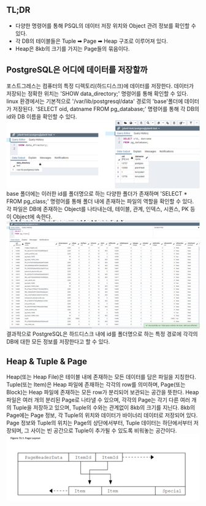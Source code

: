 ## TL;DR

- 다양한 명령어를 통해 PSQL의 데이터 저장 위치와 Object 관려 정보를 확인할 수 있다.
- 각 DB의 테이블들은 Tuple ➡ Page ➡ Heap 구조로 이루어져 있다.
- Heap은 8kb의 크기를 가지는 Page들의 묶음이다.

## PostgreSQL은 어디에 데이터를 저장할까

포스트그레스는 컴퓨터의 특정 디렉토리(하드디스크)에 데이터를 저장한다.
데이터가 저장되는 정확한 위치는 'SHOW data_directory;' 명령어를 통해 확인할 수 있다.
linux 환경에서는 기본적으로 '/var/lib/postgresql/data' 경로의 'base'폴더에 데이터가 저장된다.
'SELECT oid, datname FROM pg_database;' 명령어를 통해
각 DB의 id와 DB 이름을 확인할 수 있다.
![](1.png)
base 폴더에는 이러한 id를 폴더명으로 하는 다양한 폴더가 존재하며
'SELECT \* FROM pg_class;' 명령어를 통해 폴더 내에 존재하는 파일의 역할을 확인할 수 있다.
각 파일은 DB에 존재하는 Object를 나타내는데, 테이블, 관계, 인덱스, 시퀀스, PK 등이 Object에 속한다.
![](2.png)
결과적으로 PostgreSQL은 하드디스크 내에 id를 폴더명으로 하는 특정 경로에 각각의 DB에 대한 모든 정보를 저장한다고 할 수 있다.

## Heap & Tuple & Page

Heap(또는 Heap File)은 테이블 내에 존재하는 모든 데이터를 담은 파일을 지칭한다.
Tuple(또는 Item)은 Heap 파일에 존재하는 각각의 row를 의미하며,
Page(또는 Block)는 Heap 파일에 존재하는 모든 row가 분리되어 보관되는 공간을 뜻한다.
Heap 파일은 여러 개의 분리된 Page로 나타낼 수 있으며,
각각의 Page는 각기 다른 여러 개의 Tuple을 저장하고 있으며,
Tuple의 수와는 관계없이 8kb의 크기를 지닌다.
8kb의 Page에는 Page 정보, 각 Tuple의 위치와 데이터가 바이너리 데이터로 저장되어 있다.
Page 정보와 Tuple의 위치는 Page의 상단에서부터, Tuple 데이터는 하단에서부터 저장되며,
그 사이는 빈 공간으로 Tuple이 추가될 수 있도록 비워놓는 공간이다.
![](3.png)
